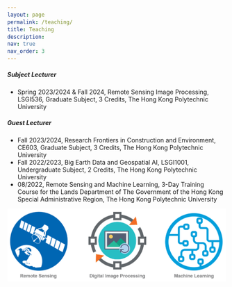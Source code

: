 ```yaml
---
layout: page
permalink: /teaching/
title: Teaching
description: 
nav: true
nav_order: 3
---
```


##### **Subject Lecturer**  

- Spring 2023/2024 & Fall 2024, Remote Sensing Image Processing, LSGI536, Graduate Subject, 3 Credits, The Hong Kong Polytechnic University


##### **Guest Lecturer**

- Fall 2023/2024, Research Frontiers in Construction and Environment, CE603, Graduate Subject, 3 Credits, The Hong Kong Polytechnic University  &emsp;
- Fall 2022/2023, Big Earth Data and Geospatial AI, LSGI1001, Undergraduate Subject, 2 Credits, The Hong Kong Polytechnic University  &emsp;
- 08/2022, Remote Sensing and Machine Learning, 3-Day Training Course for the Lands Department of The Government of the Hong Kong Special Administrative Region, The Hong Kong Polytechnic University  &emsp;



<div align=center><img src="../assets/img/teaching_area.png" alt="Teaching Area" width="650"/></div>
